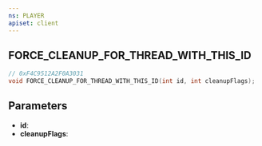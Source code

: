 ```yaml
---
ns: PLAYER
apiset: client
---
```

## FORCE_CLEANUP_FOR_THREAD_WITH_THIS_ID

```c
// 0xF4C9512A2F0A3031
void FORCE_CLEANUP_FOR_THREAD_WITH_THIS_ID(int id, int cleanupFlags);
```


## Parameters
* **id**:
* **cleanupFlags**:
